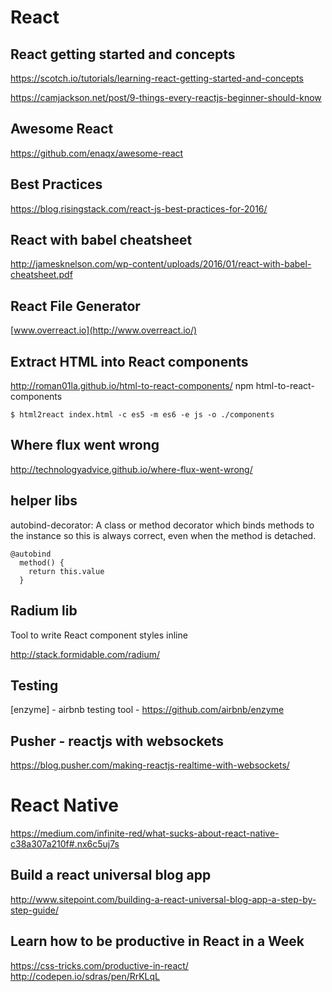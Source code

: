 # React

## React getting started and concepts
https://scotch.io/tutorials/learning-react-getting-started-and-concepts

https://camjackson.net/post/9-things-every-reactjs-beginner-should-know

## Awesome React
https://github.com/enaqx/awesome-react

## Best Practices
https://blog.risingstack.com/react-js-best-practices-for-2016/

## React with babel cheatsheet
http://jamesknelson.com/wp-content/uploads/2016/01/react-with-babel-cheatsheet.pdf

## React File Generator
[www.overreact.io](http://www.overreact.io/)

## Extract HTML into React components
http://roman01la.github.io/html-to-react-components/
npm html-to-react-components

```
$ html2react index.html -c es5 -m es6 -e js -o ./components
```

## Where flux went wrong
http://technologyadvice.github.io/where-flux-went-wrong/

## helper libs
autobind-decorator: A class or method decorator which binds methods to the instance so this is always correct,
 even when the method is detached.
 
 ```
 @autobind
   method() {
     return this.value
   }
 ```
 
## Radium lib
Tool to write React component styles inline

http://stack.formidable.com/radium/

## Testing
[enzyme] - airbnb testing tool - https://github.com/airbnb/enzyme

## Pusher - reactjs with websockets
https://blog.pusher.com/making-reactjs-realtime-with-websockets/

# React Native
https://medium.com/infinite-red/what-sucks-about-react-native-c38a307a210f#.nx6c5uj7s

## Build a react universal blog app
http://www.sitepoint.com/building-a-react-universal-blog-app-a-step-by-step-guide/

## Learn how to be productive in React in a Week
https://css-tricks.com/productive-in-react/
http://codepen.io/sdras/pen/RrKLqL
